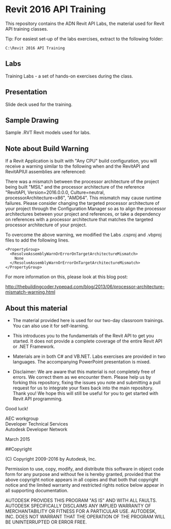 # Revit 2016 API Training

This repository contains the ADN Revit API Labs, the material used for Revit API training classes. 

Tip: For easiest set-up of the labs exercises, extract to the following folder:

    C:\Revit 2016 API Training


## Labs

Training Labs - a set of hands-on exercises during the class.

## Presentation 

Slide deck used for the training.

## Sample Drawing

Sample .RVT Revit models used for labs. 

## Note about Build Warning

If a Revit Application is built with "Any CPU" build configuration, 
you will receive a warning similar to the following when and the 
RevitAPI and RevitAPIUI assemblies are referenced:

There was a mismatch between the processor architecture of the project 
being built "MSIL" and the processor architecture of the reference 
"RevitAPI, Version=2016.0.0.0, Culture=neutral, processorArchitecture=x86", 
"AMD64". This mismatch may cause runtime failures. Please consider changing 
the targeted processor architecture of your project through the 
Configuration Manager so as to align the processor architectures between 
your project and references, or take a dependency on references with a 
processor architecture that matches the targeted processor architecture 
of your project.

To overcome the above warning, we modified the Labs .csproj and .vbproj
files to add the following lines.

    <PropertyGroup>
      <ResolveAssemblyWarnOrErrorOnTargetArchitectureMismatch>
        None
      </ResolveAssemblyWarnOrErrorOnTargetArchitectureMismatch>
    </PropertyGroup>

For more information on this, please look at this blog post:

http://thebuildingcoder.typepad.com/blog/2013/06/processor-architecture-mismatch-warning.html


## About this material

* The material provided here is used for our two-day classroom trainings. 
  You can also use it for self-learning. 

* This introduces you to the fundamentals of the Revit API to get 
  you started. It does not provide a complete coverage of the entire
  Revit API or .NET Framework. 

* Materials are in both C# and VB.NET. Labs exercises are provided 
  in two languages. The accompanying PowerPoint presentation is mixed. 

* Disclaimer: We are aware that this material is not completely free of errors. 
  We correct them as we encounter them. 
Please help us by forking this repository, fixing the issues you note and submitting a pull request for us to integrate your fixes back into the main repository. Thank you!
We hope this will still be useful for you to get 
started with Revit API programming. 

Good luck!  

AEC workgroup  
Developer Technical Services  
Autodesk Developer Network  

March 2015 

##Copyright

(C) Copyright 2009-2016 by Autodesk, Inc. 

Permission to use, copy, modify, and distribute this software in
object code form for any purpose and without fee is hereby granted, 
provided that the above copyright notice appears in all copies and 
that both that copyright notice and the limited warranty and
restricted rights notice below appear in all supporting 
documentation.

AUTODESK PROVIDES THIS PROGRAM "AS IS" AND WITH ALL FAULTS. 
AUTODESK SPECIFICALLY DISCLAIMS ANY IMPLIED WARRANTY OF
MERCHANTABILITY OR FITNESS FOR A PARTICULAR USE.  AUTODESK, INC. 
DOES NOT WARRANT THAT THE OPERATION OF THE PROGRAM WILL BE
UNINTERRUPTED OR ERROR FREE.
